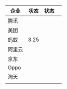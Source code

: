 | 企业   | 状态 | 状态 |      |
| ------ | ---- | ---- | ---- |
| 腾讯   |      |      |      |
| 美团   |      |      |      |
| 蚂蚁   | 3.25 |      |      |
| 阿里云 |      |      |      |
| 京东   |      |      |      |
| Oppo   |      |      |      |
| 淘天   |      |      |      |
|        |      |      |      |

###### 
